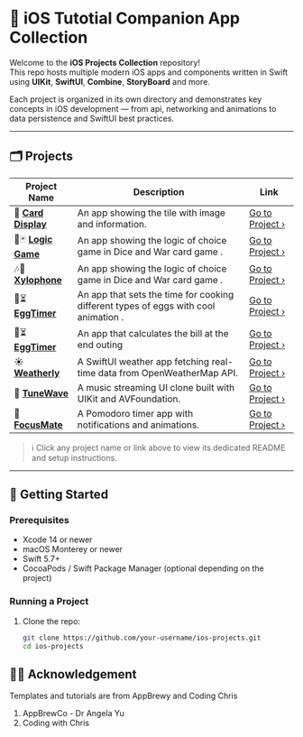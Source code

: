 # 📱 iOS Tutotial Companion App Collection



Welcome to the **iOS Projects Collection** repository!  
This repo hosts multiple modern iOS apps and components written in Swift using **UIKit**, **SwiftUI**, **Combine**, **StoryBoard** and more.

Each project is organized in its own directory and demonstrates key concepts in iOS development — from api, networking and animations to data persistence and SwiftUI best practices.

---

## 🗂️ Projects

| Project Name | Description | Link |
|--------------|-------------|------|
| 📓 **[Card Display](./card/README.md)** | An app showing the tile with image and information. | [Go to Project ›](./card) |
| 🎲🃏 **[Logic Game ](./logic_game/README.md)** | An app showing the logic of choice game in Dice and War card game . | [Go to Project ›](./logic_game) |
🎶🎼 **[Xylophone](./Xylophone-iOS13/README.md)** | An app showing the logic of choice game in Dice and War card game . | [Go to Project ›](./xylophone) |
🥚⏳ **[EggTimer](./EggTimer-iOS13/README.md)** | An app that sets the time for cooking different types of eggs with cool animation . | [Go to Project ›](./EggTimer-iOS13) |
🥚⏳ **[EggTimer](./Tipsy-iOS13/README.md)** | An app that calculates the bill at the end outing | [Go to Project ›](./Tipsy-iOS13) |
| ☀️ **[Weatherly](./Weatherly/README.md)** | A SwiftUI weather app fetching real-time data from OpenWeatherMap API. | [Go to Project ›](./Weatherly) |
| 🎵 **[TuneWave](./TuneWave/README.md)** | A music streaming UI clone built with UIKit and AVFoundation. | [Go to Project ›](./TuneWave) |
| 🧠 **[FocusMate](./FocusMate/README.md)** | A Pomodoro timer app with notifications and animations. | [Go to Project ›](./FocusMate) |

> ℹ️ Click any project name or link above to view its dedicated README and setup instructions.

---

## 🚀 Getting Started

### Prerequisites

- Xcode 14 or newer
- macOS Monterey or newer
- Swift 5.7+
- CocoaPods / Swift Package Manager (optional depending on the project)

### Running a Project

1. Clone the repo:
   ```bash
   git clone https://github.com/your-username/ios-projects.git
   cd ios-projects

## 🙏🏿 Acknowledgement 

Templates and tutorials are from AppBrewy and Coding Chris
1.  AppBrewCo - Dr Angela Yu
2.  Coding with Chris 
